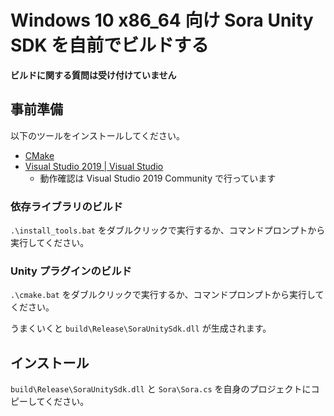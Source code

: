 # Windows 10 x86_64 向け Sora Unity SDK を自前でビルドする

**ビルドに関する質問は受け付けていません**

## 事前準備

以下のツールをインストールしてください。

- [CMake](https://cmake.org/)
- [Visual Studio 2019 \| Visual Studio](https://visualstudio.microsoft.com/ja/vs/?rr=https%3A%2F%2Fwww.google.com%2F)
    - 動作確認は Visual Studio 2019 Community で行っています

### 依存ライブラリのビルド

`.\install_tools.bat` をダブルクリックで実行するか、コマンドプロンプトから実行してください。

### Unity プラグインのビルド

`.\cmake.bat` をダブルクリックで実行するか、コマンドプロンプトから実行してください。

うまくいくと `build\Release\SoraUnitySdk.dll` が生成されます。

## インストール

`build\Release\SoraUnitySdk.dll` と `Sora\Sora.cs` を自身のプロジェクトにコピーしてください。
